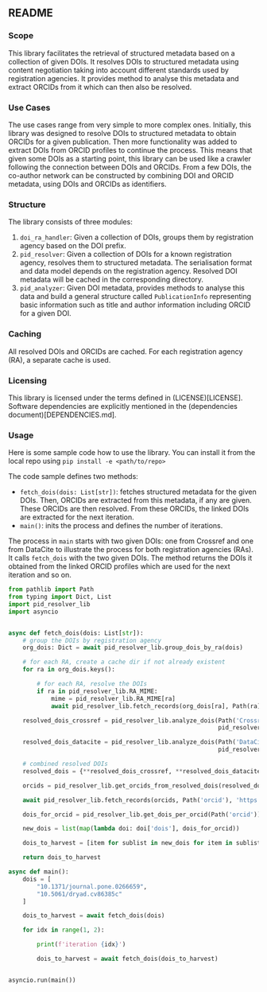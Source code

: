 ## README

### Scope

This library facilitates the retrieval of structured metadata based on a collection of given DOIs.
It resolves DOIs to structured metadata using content negotiation taking into account different standards used by registration agencies.
It provides method to analyse this metadata and extract ORCIDs from it which can then also be resolved.

### Use Cases

The use cases range from very simple to more complex ones.
Initially, this library was designed to resolve DOIs to structured metadata to obtain ORCIDs for a given publication.
Then more functionality was added to extract DOIs from ORCID profiles to continue the process.
This means that given some DOIs as a starting point, this library can be used like a crawler following the connection between DOIs and ORCIDs.
From a few DOIs, the co-author network can be constructed by combining DOI and ORCID metadata, using DOIs and ORCIDs as identifiers. 

### Structure

The library consists of three modules:
1. `doi_ra_handler`: Given a collection of DOIs, groups them by registration agency based on the DOI prefix. 
2. `pid_resolver`: Given a collection of DOIs for a known registration agency, resolves them to structured metadata. 
   The serialisation format and data model depends on the registration agency.
   Resolved DOI metadata will be cached in the corresponding directory.
3. `pid_analyzer`: Given DOI metadata, provides methods to analyse this data and build a general structure called `PublicationInfo` 
   representing basic information such as title and author information including ORCID for a given DOI.

### Caching

All resolved DOIs and ORCIDs are cached. For each registration agency (RA), a separate cache is used.

### Licensing

This library is licensed under the terms defined in (LICENSE)[LICENSE].
Software dependencies are explicitly mentioned in the (dependencies document)[DEPENDENCIES.md].


### Usage

Here is some sample code how to use the library. You can install it from the local repo using `pip install -e <path/to/repo>`

The code sample defines two methods:
- `fetch_dois(dois: List[str])`: fetches structured metadata for the given DOIs. Then, ORCIDs are extracted from this metadata, if any are given. These ORCIDs are then resolved. From these ORCIDs, the linked DOIs are extracted for the next iteration. 
- `main()`: inits the process and defines the number of iterations. 

The process in `main` starts with two given DOIs: one from Crossref and one from DataCite to illustrate the process for both registration agencies (RAs).
It calls `fetch_dois` with the two given DOIs. The method returns the DOIs it obtained from the linked ORCID profiles which are used for the next iteration and so on.

```python
from pathlib import Path
from typing import Dict, List
import pid_resolver_lib
import asyncio


async def fetch_dois(dois: List[str]):
    # group the DOIs by registration agency
    org_dois: Dict = await pid_resolver_lib.group_dois_by_ra(dois)

    # for each RA, create a cache dir if not already existent
    for ra in org_dois.keys():

        # for each RA, resolve the DOIs
        if ra in pid_resolver_lib.RA_MIME:
            mime = pid_resolver_lib.RA_MIME[ra]
            await pid_resolver_lib.fetch_records(org_dois[ra], Path(ra), 'https://doi.org/', mime, 0)

    resolved_dois_crossref = pid_resolver_lib.analyze_dois(Path('Crossref'),
                                                           pid_resolver_lib.analyze_doi_record_crossref)

    resolved_dois_datacite = pid_resolver_lib.analyze_dois(Path('DataCite'),
                                                           pid_resolver_lib.analyze_doi_record_datacite)

    # combined resolved DOIs
    resolved_dois = {**resolved_dois_crossref, **resolved_dois_datacite}

    orcids = pid_resolver_lib.get_orcids_from_resolved_dois(resolved_dois)

    await pid_resolver_lib.fetch_records(orcids, Path('orcid'), 'https://orcid.org/', 'application/ld+json')

    dois_for_orcid = pid_resolver_lib.get_dois_per_orcid(Path('orcid'))

    new_dois = list(map(lambda doi: doi['dois'], dois_for_orcid))

    dois_to_harvest = [item for sublist in new_dois for item in sublist]

    return dois_to_harvest

async def main():
    dois = [
        "10.1371/journal.pone.0266659",
        "10.5061/dryad.cv86385c"
    ]

    dois_to_harvest = await fetch_dois(dois)

    for idx in range(1, 2):

        print(f'iteration {idx}')

        dois_to_harvest = await fetch_dois(dois_to_harvest)


asyncio.run(main())

```
